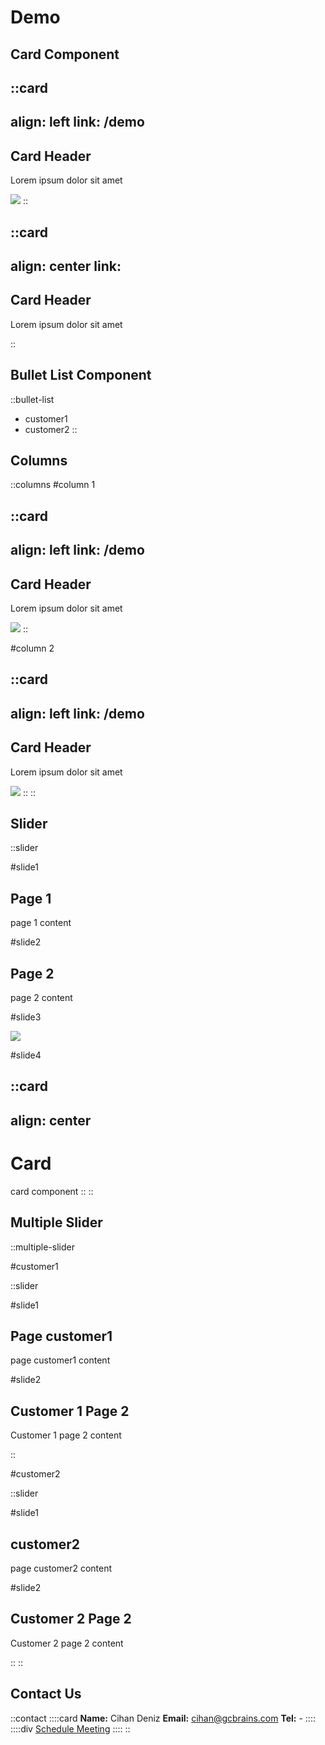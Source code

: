 # Demo

## Card Component

::card
---
align: left
link: /demo
---

## Card Header

Lorem ipsum dolor sit amet

![](https://mouseless.github.io/brand/assets/logo/svg/logo-mark-primary.svg)
::

::card
---
align: center
link:
---

## Card Header

Lorem ipsum dolor sit amet

::

## Bullet List Component

::bullet-list

- customer1
- customer2
::

## Columns

::columns
#column 1

::card
---
align: left
link: /demo
---

## Card Header

Lorem ipsum dolor sit amet

![](https://mouseless.github.io/brand/assets/logo/svg/logo-mark-primary.svg)
::

#column 2

::card
---
align: left
link: /demo
---

## Card Header

Lorem ipsum dolor sit amet

![](https://mouseless.github.io/brand/assets/logo/svg/logo-mark-primary.svg)
::
::

## Slider

::slider

#slide1

## Page 1

page 1 content

#slide2

## Page 2

page 2 content

#slide3

![](https://mouseless.github.io/brand/assets/logo/svg/logo-mark-primary.svg)

#slide4

::card
---
align: center
---
# Card

card component
::
::

## Multiple Slider

::multiple-slider

#customer1

::slider

#slide1

## Page customer1

page customer1 content

#slide2

## Customer 1 Page 2

Customer 1 page 2 content

::

#customer2

::slider

#slide1

## customer2

page customer2 content

#slide2

## Customer 2 Page 2

Customer 2 page 2 content

::
::

## Contact Us

::contact
  ::::card
    **Name:** Cihan Deniz
    **Email:** cihan@gcbrains.com
    **Tel:** -
  ::::
  ::::div
  [Schedule Meeting](www.google.com)
  ::::
::
